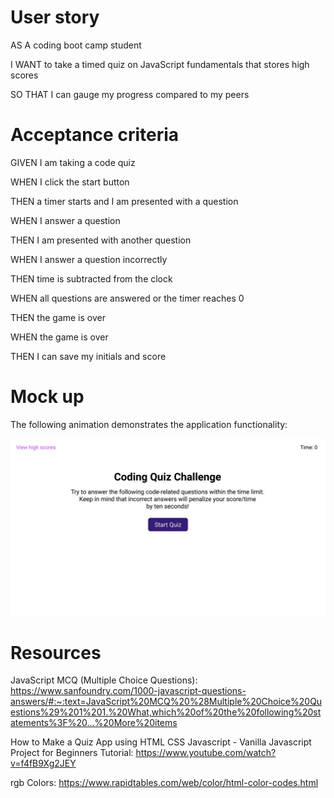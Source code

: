 # User story

AS A coding boot camp student

I WANT to take a timed quiz on JavaScript fundamentals that stores high scores

SO THAT I can gauge my progress compared to my peers

# Acceptance criteria

GIVEN I am taking a code quiz

WHEN I click the start button

THEN a timer starts and I am presented with a question

WHEN I answer a question

THEN I am presented with another question

WHEN I answer a question incorrectly

THEN time is subtracted from the clock

WHEN all questions are answered or the timer reaches 0

THEN the game is over

WHEN the game is over

THEN I can save my initials and score

# Mock up

The following animation demonstrates the application functionality:

![A user clicks through an interactive coding quiz, then enters initials to save the high score before resetting and starting over.](./images/04-web-apis-homework-demo.gif)


# Resources

JavaScript MCQ (Multiple Choice Questions): https://www.sanfoundry.com/1000-javascript-questions-answers/#:~:text=JavaScript%20MCQ%20%28Multiple%20Choice%20Questions%29%201%201.%20What,which%20of%20the%20following%20statements%3F%20...%20More%20items

How to Make a Quiz App using HTML CSS Javascript - Vanilla Javascript Project for Beginners Tutorial: https://www.youtube.com/watch?v=f4fB9Xg2JEY

rgb Colors: https://www.rapidtables.com/web/color/html-color-codes.html

 